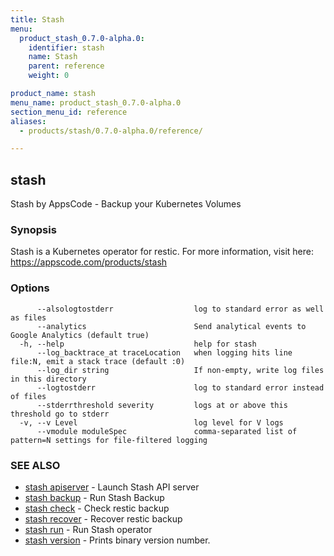 ```yaml
---
title: Stash
menu:
  product_stash_0.7.0-alpha.0:
    identifier: stash
    name: Stash
    parent: reference
    weight: 0

product_name: stash
menu_name: product_stash_0.7.0-alpha.0
section_menu_id: reference
aliases:
  - products/stash/0.7.0-alpha.0/reference/

---
```

## stash

Stash by AppsCode - Backup your Kubernetes Volumes

### Synopsis

Stash is a Kubernetes operator for restic. For more information, visit here: https://appscode.com/products/stash

### Options

```
      --alsologtostderr                  log to standard error as well as files
      --analytics                        Send analytical events to Google Analytics (default true)
  -h, --help                             help for stash
      --log_backtrace_at traceLocation   when logging hits line file:N, emit a stack trace (default :0)
      --log_dir string                   If non-empty, write log files in this directory
      --logtostderr                      log to standard error instead of files
      --stderrthreshold severity         logs at or above this threshold go to stderr
  -v, --v Level                          log level for V logs
      --vmodule moduleSpec               comma-separated list of pattern=N settings for file-filtered logging
```

### SEE ALSO

* [stash apiserver](/docs/reference/stash_apiserver.md)	 - Launch Stash API server
* [stash backup](/docs/reference/stash_backup.md)	 - Run Stash Backup
* [stash check](/docs/reference/stash_check.md)	 - Check restic backup
* [stash recover](/docs/reference/stash_recover.md)	 - Recover restic backup
* [stash run](/docs/reference/stash_run.md)	 - Run Stash operator
* [stash version](/docs/reference/stash_version.md)	 - Prints binary version number.

